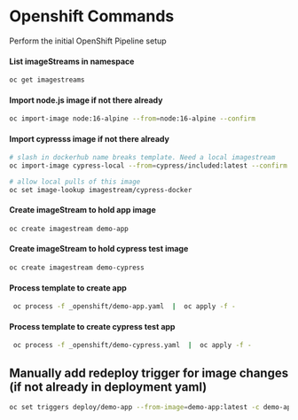 # Openshift Commands

Perform the initial OpenShift Pipeline setup

#### List imageStreams in namespace
```bash
oc get imagestreams
```

#### Import node.js image if not there already
```bash
oc import-image node:16-alpine --from=node:16-alpine --confirm
```

#### Import cypresss image if not there already
```bash
# slash in dockerhub name breaks template. Need a local imagestream
oc import-image cypress-local --from=cypress/included:latest --confirm

# allow local pulls of this image
oc set image-lookup imagestream/cypress-docker
```

#### Create imageStream to hold app image
```bash
oc create imagestream demo-app
```

#### Create imageStream to hold cypress test image
```bash
oc create imagestream demo-cypress
```

#### Process template to create app
```bash
 oc process -f _openshift/demo-app.yaml  |  oc apply -f -
 ```

#### Process template to create cypress test app
```bash
 oc process -f _openshift/demo-cypress.yaml  |  oc apply -f -
 ```

## Manually add redeploy trigger for image changes (if not already  in deployment yaml)
```bash
oc set triggers deploy/demo-app --from-image=demo-app:latest -c demo-app
```
